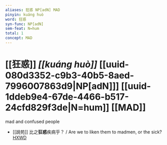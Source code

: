 ```yaml
---
aliases: 狂惑 NP[adN] MAD
pinyin: kuáng huò
word: 狂惑
syn-func: NP[adN]
sem-feat: N=hum
total: 1
concept: MAD 
---
```

# [[狂惑]] *[[kuáng huò]]*  [[uuid-080d3352-c9b3-40b5-8aed-7996007863d9|NP[adN]]] [[uuid-1ddeb9e4-67de-4466-b517-24cfd829f3de|N=hum]] [[MAD]]
mad and confused people
 - [[說苑]] 比之**狂惑**疾病乎？
                     / Are we to liken them to madmen, or the sick?[HXWD](https://hxwd.org/textview.html?location=CH1a0907_CHANT_005-25a.43)
